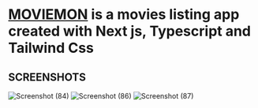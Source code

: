 # [MOVIEMON](http://moviemon.vercel.app/)  is a movies listing app created with Next js, Typescript and Tailwind Css 

## SCREENSHOTS
![Screenshot (84)](https://user-images.githubusercontent.com/67190735/164991983-c8e6ca88-a205-44c9-9cc9-20796ecbbd4d.png)
![Screenshot (86)](https://user-images.githubusercontent.com/67190735/164992021-ab70358c-9e84-4167-8638-7906f7682e3d.png)
![Screenshot (87)](https://user-images.githubusercontent.com/67190735/164992037-80d175a8-6472-49be-8b03-3e8089c0ace6.png)
